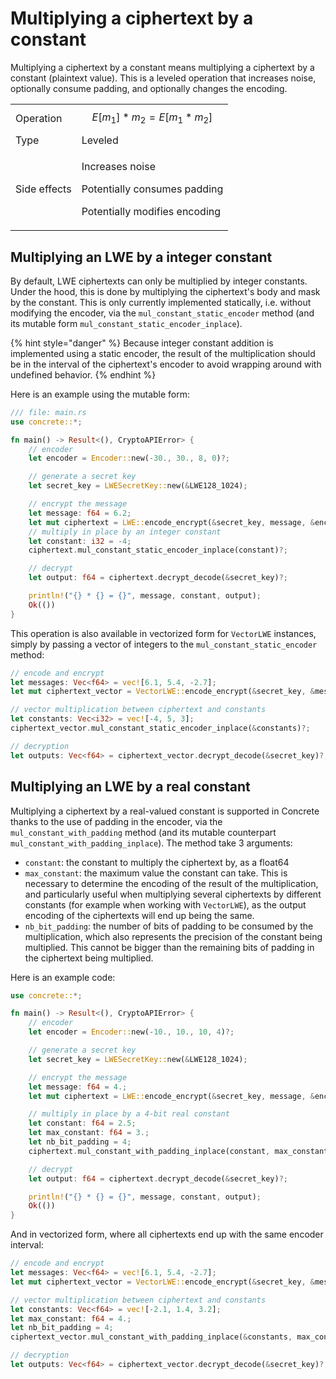 # Multiplying a ciphertext by a constant

Multiplying a ciphertext by a constant means multiplying a ciphertext by a constant \(plaintext value\). This is a leveled operation that increases noise, optionally consume padding, and optionally changes the encoding.

|  |  |
| :--- | :--- |
| Operation | $$E[m_1] * m_2 = E[m_1 * m_2]$$ |
| Type | Leveled |
| Side effects | <p>Increases noise</p><p>Potentially consumes padding</p><p>Potentially modifies encoding</p> |

## Multiplying an LWE by a integer constant

By default, LWE ciphertexts can only be multiplied by integer constants. Under the hood, this is done by multiplying the ciphertext's body and mask by the constant. This is only currently implemented statically, i.e. without modifying the encoder, via the `mul_constant_static_encoder` method \(and its mutable form `mul_constant_static_encoder_inplace`\).

{% hint style="danger" %}
Because integer constant addition is implemented using a static encoder, the result of the multiplication should be in the interval of the ciphertext's encoder to avoid wrapping around with undefined behavior.
{% endhint %}

Here is an example using the mutable form:

```rust
/// file: main.rs
use concrete::*;

fn main() -> Result<(), CryptoAPIError> {
    // encoder
    let encoder = Encoder::new(-30., 30., 8, 0)?;

    // generate a secret key
    let secret_key = LWESecretKey::new(&LWE128_1024);

    // encrypt the message
    let message: f64 = 6.2;
    let mut ciphertext = LWE::encode_encrypt(&secret_key, message, &encoder)?;
    // multiply in place by an integer constant
    let constant: i32 = -4;
    ciphertext.mul_constant_static_encoder_inplace(constant)?;

    // decrypt
    let output: f64 = ciphertext.decrypt_decode(&secret_key)?;

    println!("{} * {} = {}", message, constant, output);
    Ok(())
}
```

This operation is also available in vectorized form for `VectorLWE` instances, simply by passing a vector of integers to the `mul_constant_static_encoder` method:

```rust
// encode and encrypt
let messages: Vec<f64> = vec![6.1, 5.4, -2.7];
let mut ciphertext_vector = VectorLWE::encode_encrypt(&secret_key, &messages, &encoder)?;

// vector multiplication between ciphertext and constants
let constants: Vec<i32> = vec![-4, 5, 3];
ciphertext_vector.mul_constant_static_encoder_inplace(&constants)?;

// decryption
let outputs: Vec<f64> = ciphertext_vector.decrypt_decode(&secret_key)?;
```

## Multiplying an LWE by a real constant

Multiplying a ciphertext by a real-valued constant is supported in Concrete thanks to the use of padding in the encoder, via the `mul_constant_with_padding` method \(and its mutable counterpart `mul_constant_with_padding_inplace`\). The method take 3 arguments:

* `constant`: the constant to multiply the ciphertext by, as a float64
* `max_constant`: the maximum value the constant can take. This is necessary to determine the encoding of the result of the multiplication, and particularly useful when multiplying several ciphertexts by different constants \(for example when working with `VectorLWE`\), as the output encoding of the ciphertexts will end up being the same.
* `nb_bit_padding`: the number of bits of padding to be consumed by the multiplication, which also represents the precision of the constant being multiplied. This cannot be bigger than the remaining bits of padding in the ciphertext being multiplied.

Here is an example code:

```rust
use concrete::*;

fn main() -> Result<(), CryptoAPIError> {
    // encoder
    let encoder = Encoder::new(-10., 10., 10, 4)?;

    // generate a secret key
    let secret_key = LWESecretKey::new(&LWE128_1024);

    // encrypt the message
    let message: f64 = 4.;
    let mut ciphertext = LWE::encode_encrypt(&secret_key, message, &encoder)?;

    // multiply in place by a 4-bit real constant
    let constant: f64 = 2.5;
    let max_constant: f64 = 3.;
    let nb_bit_padding = 4;
    ciphertext.mul_constant_with_padding_inplace(constant, max_constant, nb_bit_padding)?;

    // decrypt
    let output: f64 = ciphertext.decrypt_decode(&secret_key)?;

    println!("{} * {} = {}", message, constant, output);
    Ok(())
}
```

And in vectorized form, where all ciphertexts end up with the same encoder interval:

```rust
// encode and encrypt
let messages: Vec<f64> = vec![6.1, 5.4, -2.7];
let mut ciphertext_vector = VectorLWE::encode_encrypt(&secret_key, &messages, &encoder)?;

// vector multiplication between ciphertext and constants
let constants: Vec<f64> = vec![-2.1, 1.4, 3.2];
let max_constant: f64 = 4.;
let nb_bit_padding = 4;
ciphertext_vector.mul_constant_with_padding_inplace(&constants, max_constant, nb_bit_padding)?;

// decryption
let outputs: Vec<f64> = ciphertext_vector.decrypt_decode(&secret_key)?;
```

